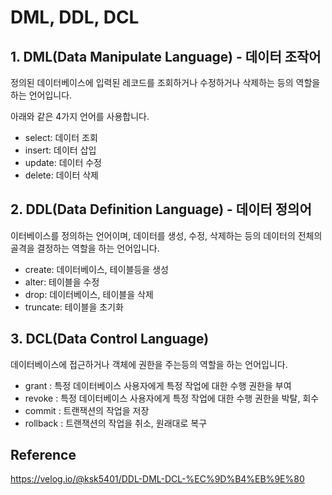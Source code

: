 # DML, DDL, DCL

## 1. DML(Data Manipulate Language) - 데이터 조작어

정의된 데이터베이스에 입력된 레코드를 조회하거나 수정하거나 삭제하는 등의 역할을 하는 언어입니다.

아래와 같은 4가지 언어를 사용합니다.

- select: 데이터 조회
- insert: 데이터 삽입
- update: 데이터 수정
- delete: 데이터 삭제

## 2. DDL(Data Definition Language) - 데이터 정의어

이터베이스를 정의하는 언어이며, 데이터를 생성, 수정, 삭제하는 등의 데이터의 전체의 골격을 결정하는 역할을 하는 언어입니다.

- create: 데이터베이스, 테이블등을 생성
- alter: 테이블을 수정
- drop: 데이터베이스, 테이블을 삭제
- truncate: 테이블을 초기화

## 3. DCL(Data Control Language)

데이터베이스에 접근하거나 객체에 권한을 주는등의 역할을 하는 언어입니다.

- grant : 특정 데이터베이스 사용자에게 특정 작업에 대한 수행 권한을 부여
- revoke : 특정 데이터베이스 사용자에게 특정 작업에 대한 수행 권한을 박탈, 회수
- commit : 트랜잭션의 작업을 저장
- rollback : 트랜잭션의 작업을 취소, 원래대로 복구

## Reference 

https://velog.io/@ksk5401/DDL-DML-DCL-%EC%9D%B4%EB%9E%80